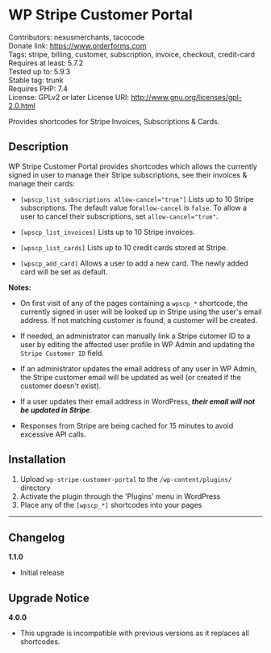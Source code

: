 # WP Stripe Customer Portal

Contributors: nexusmerchants, tacocode  
Donate link: https://www.orderforms.com  
Tags: stripe, billing, customer, subscription, invoice, checkout, credit-card  
Requires at least: 5.7.2  
Tested up to: 5.9.3  
Stable tag: trunk   
Requires PHP: 7.4   
License: GPLv2 or later 
License URI: http://www.gnu.org/licenses/gpl-2.0.html

Provides shortcodes for Stripe Invoices, Subscriptions & Cards.

## Description

WP Stripe Customer Portal provides shortcodes which allows the currently signed in user to
manage their Stripe subscriptions, see their invoices & manage their cards:

- `[wpscp_list_subscriptions allow-cancel="true"]`
  Lists up to 10 Stripe subscriptions. The default value for`allow-cancel` is `false`.
  To allow a user to cancel their subscriptions, set `allow-cancel="true"`.

- `[wpscp_list_invoices]`
  Lists up to 10 Stripe invoices.

- `[wpscp_list_cards]`
  Lists up to 10 credit cards stored at Stripe.

- `[wpscp_add_card]`
  Allows a user to add a new card. The newly added card will be set as default.

**Notes:**

- On first visit of any of the pages containing a `wpscp_*` shortcode, the currently signed in user will be looked up
  in Stripe using the user's email address. If not matching customer is found, a customer will be created.
  
- If needed, an administrator can manually link a Stripe cutomer ID to a user by editing the affected user profile 
  in WP Admin and updating the `Stripe Customer ID` field.

- If an administrator updates the email address of any user in WP Admin, the Stripe customer email will be updated as 
  well (or created if the customer doesn't exist).

- If a user updates their email address in WordPress, **_their email will not be updated in Stripe_**.

- Responses from Stripe are being cached for 15 minutes to avoid excessive API calls.

## Installation

1. Upload `wp-stripe-customer-portal` to the `/wp-content/plugins/` directory
2. Activate the plugin through the 'Plugins' menu in WordPress
3. Place any of the `[wpscp_*]` shortcodes into your pages

---

## Changelog

**1.1.0**   
- Initial release

## Upgrade Notice

**4.0.0**
- This upgrade is incompatible with previous versions as it replaces all shortcodes. 
